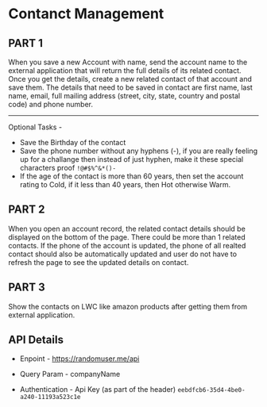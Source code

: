 # Contanct Management

## PART 1

When you save a new Account with name, send the account name to the external application that will return the full details of its related contact. Once you get the details, create a new related contact of that account and save them. The details that need to be saved in contact are first name, last name, email, full mailing address (street, city, state, country and postal code) and phone number.
***
    
Optional Tasks - 
- Save the Birthday of the contact
- Save the phone number without any hyphens (-), if you are really feeling up for a challange then instead of just hyphen, make it these special characters proof `!@#$%^&*()-`
- If the age of the contact is more than 60 years, then set the account rating to Cold, if it less than 40 years, then Hot otherwise Warm.
    
## PART 2

When you open an account record, the related contact details should be displayed on the bottom of the page. There could be more than 1 related contacts. If the phone of the account is updated, the phone of all realted contact should also be automatically updated and user do not have to refresh the page to see  the updated details on contact.



## PART 3

Show the contacts on LWC like amazon products after getting them from external application.


## API Details 

* Enpoint - https://randomuser.me/api 

* Query Param - companyName

* Authentication - Api Key (as part of the header) `eebdfcb6-35d4-4be0-a240-11193a523c1e`
